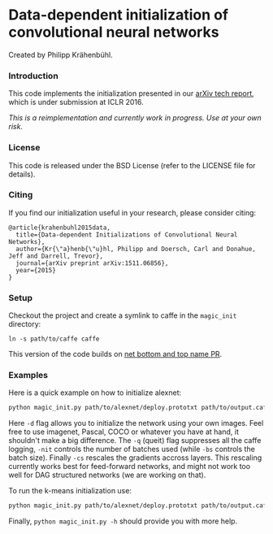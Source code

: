 # Data-dependent initialization of convolutional neural networks

Created by Philipp Krähenbühl.

### Introduction

This code implements the initialization presented in our [arXiv tech report](http://arxiv.org/abs/1511.06856), which is under submission at ICLR 2016.

*This is a reimplementation and currently work in progress. Use at your own risk.*

### License

This code is released under the BSD License (refer to the LICENSE file for details).

### Citing

If you find our initialization useful in your research, please consider citing:

    @article{krahenbuhl2015data,
      title={Data-dependent Initializations of Convolutional Neural Networks},
      author={Kr{\"a}henb{\"u}hl, Philipp and Doersch, Carl and Donahue, Jeff and Darrell, Trevor},
      journal={arXiv preprint arXiv:1511.06856},
      year={2015}
    }

### Setup

Checkout the project and create a symlink to caffe in the `magic_init` directory:
```Shell
ln -s path/to/caffe caffe
```

This version of the code builds on [net bottom and top name PR](https://github.com/BVLC/caffe/pull/2865).

### Examples

Here is a quick example on how to initialize alexnet:
```bash
python magic_init.py path/to/alexnet/deploy.prototxt path/to/output.caffemodel -d "path/to/some/images/*.png" -q -nit 10 -cs
```
Here ```-d``` flag allows you to initialize the network using your own images. Feel free to use imagenet, Pascal, COCO or whatever you have at hand, it shouldn't make a big difference. The ```-q``` (queit) flag suppresses all the caffe logging, ```-nit``` controls the number of batches used (while ```-bs``` controls the batch size). Finally ```-cs``` rescales the gradients accross layers. This rescaling currently works best for feed-forward networks, and might not work too well for DAG structured networks (we are working on that).

To run the k-means initialization use:
```bash
python magic_init.py path/to/alexnet/deploy.prototxt path/to/output.caffemodel -d "path/to/some/images/*.png" -q -nit 10 -cs -t kmeans
```

Finally, ```python magic_init.py -h``` should provide you with more help.

